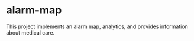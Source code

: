# alarm-map
This project implements an alarm map, analytics, and provides information about medical care.
